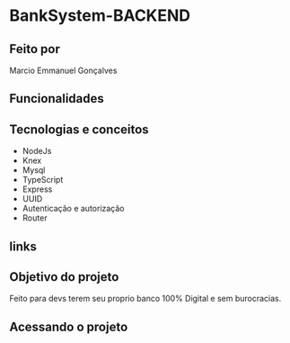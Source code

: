 # BankSystem-BACKEND

## Feito por

  Marcio Emmanuel Gonçalves
  
## Funcionalidades

## Tecnologias e conceitos

   * NodeJs
   * Knex
   * Mysql
   * TypeScript
   * Express
   * UUID
   * Autenticação e autorização
   * Router
  
## links

## Objetivo do projeto

  Feito para devs terem seu proprio banco 100% Digital e sem burocracias.

## Acessando o projeto
